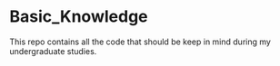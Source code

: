 # Basic_Knowledge

This repo contains all the code that should be keep in mind during my undergraduate studies.
